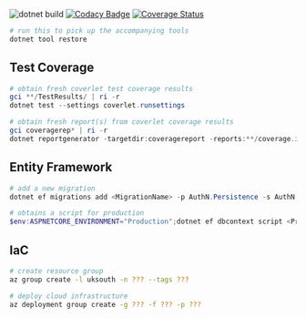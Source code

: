 ![dotnet build](https://github.com/ne1410s/AuthN/actions/workflows/dotnet.yml/badge.svg)
[![Codacy Badge](https://api.codacy.com/project/badge/Grade/1718b0d609a64562b4a6c0164f7aedec)](https://app.codacy.com/gh/ne1410s/AuthN?utm_source=github.com&utm_medium=referral&utm_content=ne1410s/AuthN&utm_campaign=Badge_Grade_Settings)
[![Coverage Status](https://coveralls.io/repos/github/ne1410s/AuthN/badge.svg?branch=master)](https://coveralls.io/github/ne1410s/AuthN?branch=master)

```powershell
# run this to pick up the accompanying tools
dotnet tool restore
```

## Test Coverage
```powershell
# obtain fresh coverlet test coverage results
gci **/TestResults/ | ri -r
dotnet test --settings coverlet.runsettings

# obtain fresh report(s) from coverlet coverage results
gci coveragerep* | ri -r
dotnet reportgenerator -targetdir:coveragereport -reports:**/coverage.info -reporttypes:"html;lcov" 
```

## Entity Framework
```powershell
# add a new migration
dotnet ef migrations add <MigrationName> -p AuthN.Persistence -s AuthN.Api

# obtains a script for production
$env:ASPNETCORE_ENVIRONMENT="Production";dotnet ef dbcontext script <PrevMigration> -p AuthN.Persistence -s AuthN.Api
```

## IaC
```bash
# create resource group
az group create -l uksouth -n ??? --tags ???

# deploy cloud infrastructure
az deployment group create -g ??? -f ??? -p ???
```

